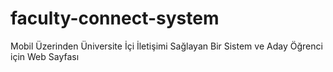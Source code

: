 # faculty-connect-system
Mobil  Üzerinden Üniversite İçi İletişimi Sağlayan Bir Sistem ve Aday Öğrenci için Web Sayfası
